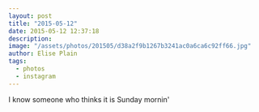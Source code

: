```yaml
---
layout: post
title: "2015-05-12"
date: 2015-05-12 12:37:18
description: 
image: "/assets/photos/201505/d38a2f9b1267b3241ac0a6ca6c92ff66.jpg"
author: Elise Plain
tags: 
  - photos
  - instagram
---
```


I know someone who thinks it is Sunday mornin&#39;
<p></p>
